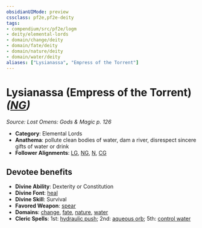 ```yaml
---
obsidianUIMode: preview
cssclass: pf2e,pf2e-deity
tags:
- compendium/src/pf2e/logm
- deity/elemental-lords
- domain/change/deity
- domain/fate/deity
- domain/nature/deity
- domain/water/deity
aliases: ["Lysianassa", "Empress of the Torrent"]
---
```

# Lysianassa (Empress of the Torrent) *([NG](rules/traits/ng-b1.md "Neutral Good Alignment Trait"))*  
*Source: Lost Omens: Gods & Magic p. 126*  

- **Category**: Elemental Lords
- **Anathema**: pollute clean bodies of water, dam a river, disrespect sincere gifts of water or drink
- **Follower Alignments**: [LG](rules/traits/lg-b1.md "Lawful Good Alignment Trait"), [NG](rules/traits/ng-b1.md "Neutral Good Alignment Trait"), [N](rules/traits/n-b1.md "Neutral Alignment Trait"), [CG](rules/traits/cg-b1.md "Chaotic Good Alignment Trait")

## Devotee benefits

- **Divine Ability**: Dexterity or Constitution
- **Divine Font**: [heal](heal.md)
- **Divine Skill**: Survival
- **Favored Weapon**: [spear](spear.md)
- **Domains**: [change](Reference/Compendium/Setting/domains.md#Change), [fate](Reference/Compendium/Setting/domains.md#Fate), [nature](Reference/Compendium/Setting/domains.md#Nature), [water](Reference/Compendium/Setting/domains.md#Water)
- **Cleric Spells**: 1st: [hydraulic push](hydraulic-push.md); 2nd: [aqueous orb](aqueous-orb-apg.md); 5th: [control water](control-water.md)